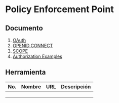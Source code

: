 # Policy Enforcement Point

## Documento

1. [OAuth](./oauth/oauth.md)
2. [OPENID CONNECT](./openid/openid.md)
3. [SCOPE](./scope/scope.md)
4. [Authorization Examples](./authorization_examples/authorization_examples.md)

## Herramienta
| No. | Nombre | URL | Descripción |
|-----|--------|-----|-------------|
|     |        |     |             |
|     |        |     |             |
|     |        |     |             |